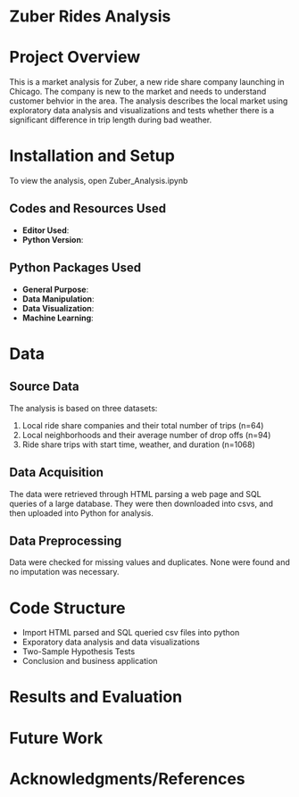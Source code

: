 # Zuber Rides Analysis

# Project Overview

This is a market analysis for Zuber, a new ride share company launching in Chicago. The company is new to the market and needs to understand customer behvior in the area. The analysis describes the local market using exploratory data analysis and visualizations and tests whether there is a significant difference in trip length during bad weather.

# Installation and Setup

To view the analysis, open Zuber_Analysis.ipynb

## Codes and Resources Used

  - <b>Editor Used</b>:
  - <b>Python Version</b>:

## Python Packages Used

  - <b>General Purpose</b>:
  - <b>Data Manipulation</b>:
  - <b>Data Visualization</b>:
  - <b>Machine Learning</b>:

# Data

## Source Data

The analysis is based on three datasets: 
  1. Local ride share companies and their total number of trips (n=64)
  2. Local neighborhoods and their average number of drop offs (n=94)
  3. Ride share trips with start time, weather, and duration (n=1068)

## Data Acquisition

The data were retrieved through HTML parsing a web page and SQL queries of a large database. They were then downloaded into csvs, and then uploaded into Python for analysis. 

## Data Preprocessing

Data were checked for missing values and duplicates. None were found and no imputation was necessary.
 
# Code Structure

- Import HTML parsed and SQL queried csv files into python
- Exporatory data analysis and data visualizations
- Two-Sample Hypothesis Tests
- Conclusion and business application

# Results and Evaluation

# Future Work

# Acknowledgments/References

